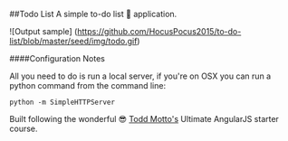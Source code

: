 ##Todo List
A simple to-do list :pencil: application.

![Output sample] (https://github.com/HocusPocus2015/to-do-list/blob/master/seed/img/todo.gif) 

####Configuration Notes

All you need to do is run a local server, if you're on OSX you can run a python command from the command line:

```
python -m SimpleHTTPServer
```

Built following the wonderful :sunglasses: [Todd Motto's](https://courses.toddmotto.com) Ultimate AngularJS starter course.
